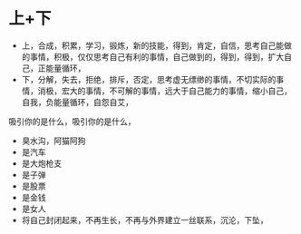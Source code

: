 # 上+下



* 上，合成，积累，学习，锻炼，新的技能，得到，肯定，自信，思考自己能做的事情，积极，仅仅思考自己有利的事情，自己做到的，得到，得到，扩大自己，正能量循环，
* 下，分解，失去，拒绝，排斥，否定，思考虚无缥缈的事情，不切实际的事情，消极，宏大的事情，不可解的事情，远大于自己能力的事情，缩小自己，自我，负能量循环，自怨自艾，

吸引你的是什么，吸引你的是什么，

* 臭水沟，阿猫阿狗
* 是汽车
* 是大炮枪支
* 是子弹
* 是股票
* 是金钱
* 是女人
* 将自己封闭起来，不再生长，不再与外界建立一丝联系，沉沦，下坠，

